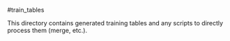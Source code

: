 #train_tables

This directory contains generated training tables and any scripts to directly process them (merge, etc.).